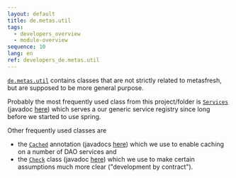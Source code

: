 ```yaml
---
layout: default
title: de.metas.util
tags: 
  - developers_overview
  - module-overview
sequence: 10
lang: en
ref: developers_de.metas.util
---
```


[`de.metas.util`](https://github.com/metasfresh/metasfresh/tree/master/de.metas.util) contains classes that are not strictly related to metasfresh, but are supposed to be more general purpose. 

Probably the most frequently used class from this project/folder is [`Services`](https://github.com/metasfresh/metasfresh/blob/master/de.metas.util/src/main/java/org/adempiere/util/Services.java) 
(javadoc [here](https://metasfresh.com/javadoc/metasfresh-master/org/adempiere/util/Services.html)) which serves a our generic service registry since long before we started to use spring. 

Other frequently used classes are

* the [`Cached`](https://github.com/metasfresh/metasfresh/blob/master/de.metas.util/src/main/java/org/adempiere/util/proxy/Cached.java) annotation 
(javadocs [here](https://metasfresh.com/javadoc/metasfresh-master/org/adempiere/util/proxy/Cached.html)) which we use to enable caching on a number of DAO services and 
* the [`Check`](https://github.com/metasfresh/metasfresh/blob/master/de.metas.util/src/main/java/org/adempiere/util/Check.java) class 
(javadoc [here](https://metasfresh.com/javadoc/metasfresh-master/org/adempiere/util/Check.html)) which we use to make certain assumptions much more clear ("development by contract").
